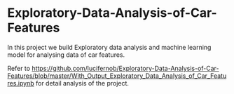 # Exploratory-Data-Analysis-of-Car-Features
In this project we build Exploratory data analysis and machine learning model for analysing data of car features.

Refer to https://github.com/lucifernob/Exploratory-Data-Analysis-of-Car-Features/blob/master/With_Output_Exploratory_Data_Analysis_of_Car_Features.ipynb for detail analysis of the project.
